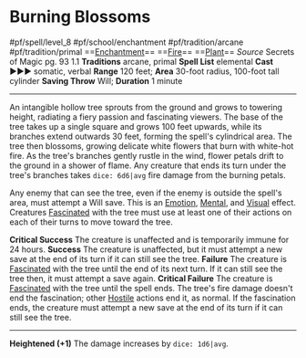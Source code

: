 # Burning Blossoms
#pf/spell/level_8 #pf/school/enchantment #pf/tradition/arcane #pf/tradition/primal
==[Enchantment](../../../Traits/Enchantment.md)== ==[Fire](../../../Traits/Fire.md)== ==[Plant](../../../Traits/Plant.md)==
*Source* Secrets of Magic pg. 93 1.1
**Traditions** arcane, primal
**Spell List** elemental
**Cast** ►►► somatic, verbal
**Range** 120 feet; **Area** 30-foot radius, 100-foot tall cylinder
**Saving Throw** Will; **Duration** 1 minute

---
An intangible hollow tree sprouts from the ground and grows to towering height, radiating a fiery passion and fascinating viewers. The base of the tree takes up a single square and grows 100 feet upwards, while its branches extend outwards 30 feet, forming the spell's cylindrical area. The tree then blossoms, growing delicate white flowers that burn with white-hot fire. As the tree's branches gently rustle in the wind, flower petals drift to the ground in a shower of flame. Any creature that ends its turn under the tree's branches takes `dice: 6d6|avg` fire damage from the burning petals.

Any enemy that can see the tree, even if the enemy is outside the spell's area, must attempt a Will save. This is an [Emotion](../../../Traits/Emotion.md), [Mental](../../../Traits/Mental.md), and [Visual](../../../Traits/Visual.md) effect. Creatures [Fascinated](../../../Conditions/Fascinated.md) with the tree must use at least one of their actions on each of their turns to move toward the tree.

**Critical Success** The creature is unaffected and is temporarily immune for 24 hours.
**Success** The creature is unaffected, but it must attempt a new save at the end of its turn if it can still see the tree.
**Failure** The creature is [Fascinated](../../../Conditions/Fascinated.md) with the tree until the end of its next turn. If it can still see the tree then, it must attempt a save again.
**Critical Failure** The creature is [Fascinated](../../../Conditions/Fascinated.md) with the tree until the spell ends. The tree's fire damage doesn't end the fascination; other [Hostile](../../../Conditions/Hostile.md) actions end it, as normal. If the fascination ends, the creature must attempt a new save at the end of its turn if it can still see the tree.

<hr>

**Heightened (+1)** The damage increases by `dice: 1d6|avg`.